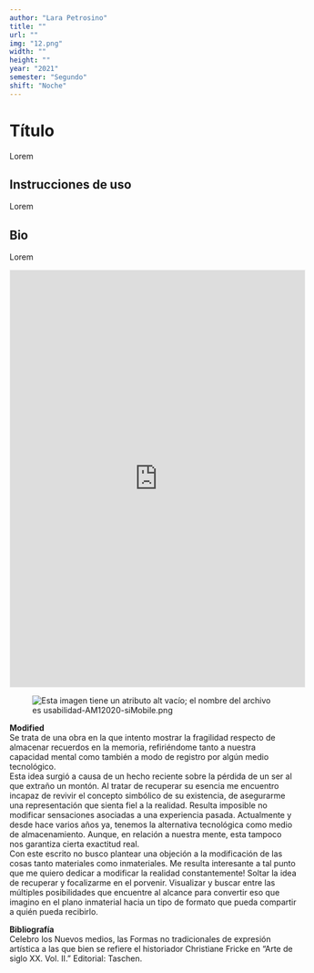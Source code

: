 ```yaml
---
author: "Lara Petrosino"
title: ""
url: ""
img: "12.png"
width: ""
height: ""
year: "2021"
semester: "Segundo"
shift: "Noche"
---
```


<p></p>

# Título

Lorem 

## Instrucciones de uso 

Lorem

## Bio

Lorem

<!-- wp:html -->
<p align="center"><iframe width="518" height="732" frameborder="0" scrolling="no" style="width:518px; margin:0 auto!important;border: 1px solid #F2F2F3; z-index: 100;" src="
https://editor.p5js.org/larapetrosino/full/8yupg3Cs0
"></iframe></p>
<!-- /wp:html -->

<!-- wp:image {"align":"center"} -->
<div class="wp-block-image"><figure class="aligncenter"><img src="https://am1-lacabanne.atamvirtual.com.ar/wp-content/uploads/2020/12/usabilidad-AM12020-siMobile.png" alt="Esta imagen tiene un atributo alt vacío; el nombre del archivo es usabilidad-AM12020-siMobile.png"/></figure></div>
<!-- /wp:image -->

<p><strong>Modified</strong><br>Se trata de una obra en la que intento mostrar la fragilidad respecto de almacenar recuerdos en la memoria, refiriéndome tanto a nuestra capacidad mental como también a modo de registro por algún medio tecnológico. <br>Esta idea surgió a causa de un hecho reciente sobre la pérdida de un ser al que extraño un montón. Al tratar de recuperar su esencia me encuentro incapaz de revivir el concepto simbólico de su existencia, de asegurarme una representación que sienta fiel a la realidad. Resulta imposible no modificar sensaciones asociadas a una experiencia pasada. Actualmente y desde hace varios años ya, tenemos la alternativa tecnológica como medio de almacenamiento. Aunque, en relación a nuestra mente, esta tampoco nos garantiza cierta exactitud real.<br>Con este escrito no busco plantear una objeción a la modificación de las cosas tanto materiales como inmateriales. Me resulta interesante a tal punto que me quiero dedicar a modificar la realidad constantemente! Soltar la idea de recuperar y focalizarme en el porvenir. Visualizar y buscar entre las múltiples posibilidades que encuentre al alcance para convertir eso que imagino en el plano inmaterial hacia un tipo de formato que pueda compartir a quién pueda recibirlo.</p>
<p><strong>Bibliografía</strong><br>Celebro los Nuevos medios, las Formas no tradicionales de expresión artística a las que bien se refiere el historiador Christiane Fricke en “Arte de siglo XX. Vol. II.” Editorial: Taschen.</p>